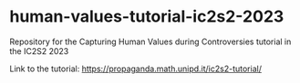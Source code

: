 # human-values-tutorial-ic2s2-2023
Repository for the Capturing Human Values during Controversies tutorial in the IC2S2 2023

Link to the tutorial: https://propaganda.math.unipd.it/ic2s2-tutorial/
